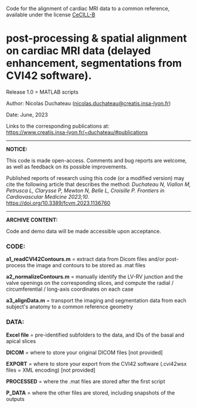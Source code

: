 Code for the alignment of cardiac MRI data to a common reference, available under the license [CeCILL-B](http://www.cecill.info/licences/Licence_CeCILL-B_V1-en.html)

# post-processing & spatial alignment on cardiac MRI data (delayed enhancement, segmentations from CVI42 software).

Release 1.0 = MATLAB scripts

Author: Nicolas Duchateau (nicolas.duchateau@creatis.insa-lyon.fr)

Date: June, 2023

Links to the corresponding publications at: <br/> https://www.creatis.insa-lyon.fr/~duchateau/#publications

------------------------------------------------------------------------------------------------------------------------
**NOTICE:**

This code is made open-access. Comments and bug reports are welcome, as well as feedback on its possible improvements.

Published reports of research using this code (or a modified version) may cite the following article that describes the method: 
*Duchateau N, Viallon M, Petrusca L, Clarysse P, Mewton N, Belle L, Croisille P. Frontiers in Cardiovascular Medicine 2023;10.* 
https://doi.org/10.3389/fcvm.2023.1136760

------------------------------------------------------------------------------------------------------------------------
**ARCHIVE CONTENT:**

Code and demo data will be made accessible upon acceptance.

### CODE:

**a1_readCVI42Contours.m** = extract data from Dicom files and/or post-process the image and contours to be stored as .mat files

**a2_normalizeContours.m** = manually identify the LV-RV junction and the valve openings on the corresponding slices, and compute the radial / circumferential / long-axis coordinates on each case

**a3_alignData.m** = transport the imaging and segmentation data from each subject's anatomy to a common reference geometry

### DATA:

**Excel file** = pre-identified subfolders to the data, and IDs of the basal and apical slices

**DICOM** = where to store your original DICOM files [not provided]

**EXPORT** = where to store your export from the CVI42 software (.cvi42wsx files = XML encoding) [not provided]

**PROCESSED** = where the .mat files are stored after the first script

**P_DATA** = where the other files are stored, including snapshots of the outputs


